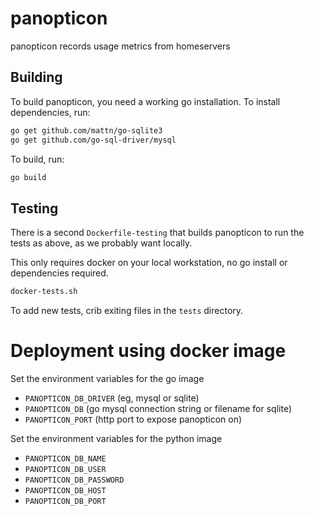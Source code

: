 
# panopticon
panopticon records usage metrics from homeservers

## Building
To build panopticon, you need a working go installation.
To install dependencies, run:

```sh
go get github.com/mattn/go-sqlite3
go get github.com/go-sql-driver/mysql
```

To build, run:

```sh
go build
```

## Testing
There is a second `Dockerfile-testing` that builds panopticon to run the tests as above, as we probably want locally.

This only requires docker on your local workstation, no go install or dependencies required.

```sh
docker-tests.sh
```
To add new tests, crib exiting files in the `tests` directory.

# Deployment using docker image

Set the environment variables for the go image
 * `PANOPTICON_DB_DRIVER` (eg, mysql or sqlite) 
 * `PANOPTICON_DB` (go mysql connection string or filename for sqlite)
 * `PANOPTICON_PORT` (http port to expose panopticon on)

Set the environment variables for the python image
 * `PANOPTICON_DB_NAME`
 * `PANOPTICON_DB_USER`
 * `PANOPTICON_DB_PASSWORD`
 * `PANOPTICON_DB_HOST`
 * `PANOPTICON_DB_PORT`



